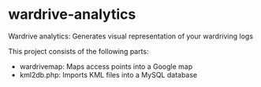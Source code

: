 wardrive-analytics
==================

Wardrive analytics: Generates visual representation of your wardriving logs

This project consists of the following parts:
* wardrivemap: Maps access points into a Google map
* kml2db.php: Imports KML files into a MySQL database
